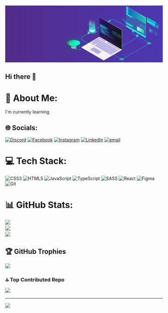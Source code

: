 ![Demo](assets/githubBG.gif)

## Hi there 👋

# 💫 About Me:

I'm currently learning

## 🌐 Socials:

[![Discord](https://img.shields.io/badge/Discord-%237289DA.svg?logo=discord&logoColor=white)](https://discord.gg/giorgikheladze.) [![Facebook](https://img.shields.io/badge/Facebook-%231877F2.svg?logo=Facebook&logoColor=white)](https://facebook.com/https://www.facebook.com/giorgi.kheladze.543) [![Instagram](https://img.shields.io/badge/Instagram-%23E4405F.svg?logo=Instagram&logoColor=white)](https://instagram.com/https://www.instagram.com/giorgi_kheladze7/) [![LinkedIn](https://img.shields.io/badge/LinkedIn-%230077B5.svg?logo=linkedin&logoColor=white)](https://linkedin.com/in/https://www.linkedin.com/in/giorgi-kheladze-86b8232b0/) [![email](https://img.shields.io/badge/Email-D14836?logo=gmail&logoColor=white)](mailto:giorgikheladze546@gmail.com)

# 💻 Tech Stack:

![CSS3](https://img.shields.io/badge/css3-%231572B6.svg?style=for-the-badge&logo=css3&logoColor=white) ![HTML5](https://img.shields.io/badge/html5-%23E34F26.svg?style=for-the-badge&logo=html5&logoColor=white) ![JavaScript](https://img.shields.io/badge/javascript-%23323330.svg?style=for-the-badge&logo=javascript&logoColor=%23F7DF1E) ![TypeScript](https://img.shields.io/badge/typescript-%23007ACC.svg?style=for-the-badge&logo=typescript&logoColor=white) ![SASS](https://img.shields.io/badge/SASS-hotpink.svg?style=for-the-badge&logo=SASS&logoColor=white) ![React](https://img.shields.io/badge/react-%2320232a.svg?style=for-the-badge&logo=react&logoColor=%2361DAFB) ![Figma](https://img.shields.io/badge/figma-%23F24E1E.svg?style=for-the-badge&logo=figma&logoColor=white) ![Git](https://img.shields.io/badge/git-%23F05033.svg?style=for-the-badge&logo=git&logoColor=white)

# 📊 GitHub Stats:

![](https://github-readme-stats.vercel.app/api?username=giorgi-kheladze&theme=calm_pink&hide_border=false&include_all_commits=false&count_private=false)<br/>
![](https://nirzak-streak-stats.vercel.app/?user=giorgi-kheladze&theme=calm_pink&hide_border=false)<br/>
![](https://github-readme-stats.vercel.app/api/top-langs/?username=giorgi-kheladze&theme=calm_pink&hide_border=false&include_all_commits=false&count_private=false&layout=compact)

## 🏆 GitHub Trophies

![](https://github-profile-trophy.vercel.app/?username=giorgi-kheladze&theme=dark&no-frame=false&no-bg=true&margin-w=4)

### 🔝 Top Contributed Repo

![](https://github-contributor-stats.vercel.app/api?username=giorgi-kheladze&limit=5&theme=dark&combine_all_yearly_contributions=true)

---

[![](https://visitcount.itsvg.in/api?id=giorgi-kheladze&icon=0&color=0)](https://visitcount.itsvg.in)

<!-- Proudly created with GPRM ( https://gprm.itsvg.in ) -->
<!--
**giorgi-kheladze/giorgi-kheladze** is a ✨ _special_ ✨ repository because its `README.md` (this file) appears on your GitHub profile.

Here are some ideas to get you started:

- 🔭 I’m currently working on ...
- 🌱 I’m currently learning ...
- 👯 I’m looking to collaborate on ...
- 🤔 I’m looking for help with ...
- 💬 Ask me about ...
- 📫 How to reach me: ...
- 😄 Pronouns: ...
- ⚡ Fun fact: ...
-->
